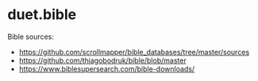 # duet.bible

Bible sources: 
- https://github.com/scrollmapper/bible_databases/tree/master/sources
- https://github.com/thiagobodruk/bible/blob/master
- https://www.biblesupersearch.com/bible-downloads/